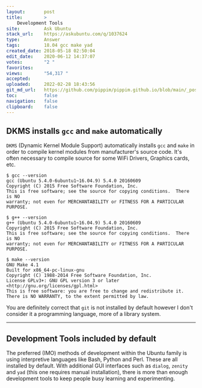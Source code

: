 ```yaml
---
layout:       post
title:        >
    Development Tools
site:         Ask Ubuntu
stack_url:    https://askubuntu.com/q/1037624
type:         Answer
tags:         18.04 gcc make yad
created_date: 2018-05-18 02:50:04
edit_date:    2020-06-12 14:37:07
votes:        "2 "
favorites:    
views:        "54,317 "
accepted:     
uploaded:     2022-02-28 18:43:56
git_md_url:   https://github.com/pippim/pippim.github.io/blob/main/_posts/2018/2018-05-18-Development-Tools.md
toc:          false
navigation:   false
clipboard:    false
---
```


## DKMS installs `gcc` and `make` automatically

`DKMS` (Dynamic Kernel Module Support) automatically installs `gcc` and `make` in order to compile kernel modules from manufacturer's source code. It's often necessary to compile source for some WiFi Drivers, Graphics cards, etc.

``` 
$ gcc --version
gcc (Ubuntu 5.4.0-6ubuntu1~16.04.9) 5.4.0 20160609
Copyright (C) 2015 Free Software Foundation, Inc.
This is free software; see the source for copying conditions.  There is NO
warranty; not even for MERCHANTABILITY or FITNESS FOR A PARTICULAR PURPOSE.

$ g++ --version
g++ (Ubuntu 5.4.0-6ubuntu1~16.04.9) 5.4.0 20160609
Copyright (C) 2015 Free Software Foundation, Inc.
This is free software; see the source for copying conditions.  There is NO
warranty; not even for MERCHANTABILITY or FITNESS FOR A PARTICULAR PURPOSE.

$ make --version
GNU Make 4.1
Built for x86_64-pc-linux-gnu
Copyright (C) 1988-2014 Free Software Foundation, Inc.
License GPLv3+: GNU GPL version 3 or later <http://gnu.org/licenses/gpl.html>
This is free software: you are free to change and redistribute it.
There is NO WARRANTY, to the extent permitted by law.
```

You are definitely correct that `git` is not installed by default however I don't consider it a programming language, more of a library system.


----------

## Development Tools included by default

The preferred (IMO) methods of development within the Ubuntu family is using interpretive languages like Bash, Python and Perl. These are all installed by default. With additional GUI interfaces such as `dialog`, `zenity` and `yad` (this one requires manual installation), there is more than enough development tools to keep people busy learning and experimenting.





